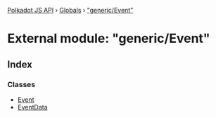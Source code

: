 [Polkadot JS API](../README.md) › [Globals](../globals.md) › ["generic/Event"](_generic_event_.md)

# External module: "generic/Event"

## Index

### Classes

* [Event](../classes/_generic_event_.event.md)
* [EventData](../classes/_generic_event_.eventdata.md)
